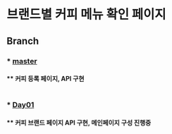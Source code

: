 # 브랜드별 커피 메뉴 확인 페이지

## Branch
### * [master](https://github.com/Irwin-Kr/coffee)
#### ** 커피 등록 페이지, API 구현 <br></br>
### * [Day01](https://github.com/Irwin-Kr/coffee/tree/Day01)
#### ** 커피 브랜드 페이지 API 구현, 메인페이지 구성 진행중 <br></br>

